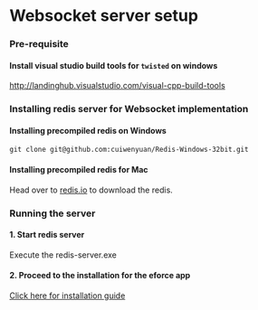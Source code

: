 # Websocket server setup 

### Pre-requisite

#### Install visual studio build tools for `twisted` on windows
http://landinghub.visualstudio.com/visual-cpp-build-tools


### Installing redis server for Websocket implementation

#### Installing precompiled redis on Windows
`git clone git@github.com:cuiwenyuan/Redis-Windows-32bit.git`

#### Installing precompiled redis for Mac
Head over to [redis.io](https://redis.io/download) to download the redis.


### Running the server

#### 1. Start redis server
Execute the redis-server.exe

#### 2. Proceed to the installation for the eforce app
[Click here for installation guide](INSTALL.md)
